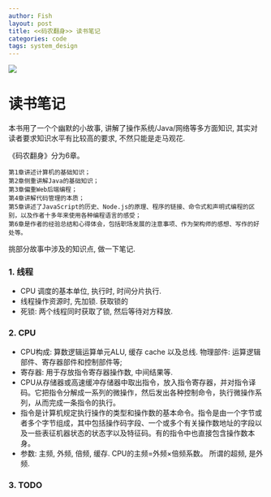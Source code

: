 ```yaml
---
author: Fish
layout: post
title: <<码农翻身>> 读书笔记 
categories: code
tags: system_design
---
```


![](http://img3m4.ddimg.cn/31/12/25276414-1_u_13.jpg)

# 读书笔记

本书用了一个个幽默的小故事, 讲解了操作系统/Java/网络等多方面知识, 其实对读者要求知识水平有比较高的要求, 不然只能是走马观花. 

《码农翻身》分为6章。

	第1章讲述计算机的基础知识；
	第2章侧重讲解Java的基础知识；
	第3章偏重Web后端编程；
	第4章讲解代码管理的本质；
	第5章讲述了JavaScript的历史、Node.js的原理、程序的链接、命令式和声明式编程的区别，以及作者十多年来使用各种编程语言的感受；
	第6章是作者的经验总结和心得体会，包括职场发展的注意事项、作为架构师的感想、写作的好处等。


挑部分故事中涉及的知识点, 做一下笔记.


### 1. 线程

- CPU 调度的基本单位, 执行时, 时间分片执行.
- 线程操作资源时, 先加锁.  获取锁的
- 死锁: 两个线程同时获取了锁, 然后等待对方释放. 

### 2. CPU

-  CPU构成: 算数逻辑运算单元ALU, 缓存 cache 以及总线. 物理部件: 运算逻辑部件、寄存器部件和控制部件等;
-  寄存器: 用于存放指令寄存器操作数, 中间结果等.
-  CPU从存储器或高速缓冲存储器中取出指令，放入指令寄存器，并对指令译码。它把指令分解成一系列的微操作，然后发出各种控制命令，执行微操作系列，从而完成一条指令的执行。
-  指令是计算机规定执行操作的类型和操作数的基本命令。指令是由一个字节或者多个字节组成，其中包括操作码字段、一个或多个有关操作数地址的字段以及一些表征机器状态的状态字以及特征码。有的指令中也直接包含操作数本身。
- 参数: 主频, 外频, 倍频, 缓存. CPU的主频=外频×倍频系数。 所谓的超频, 是外频.

### 3. TODO
